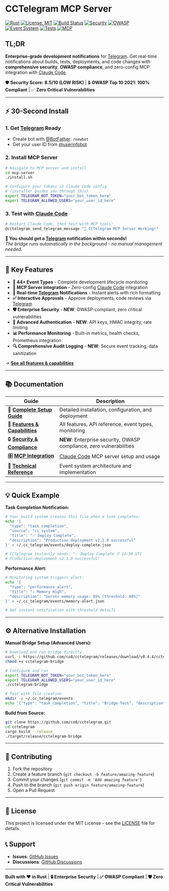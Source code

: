 # CCTelegram MCP Server

[![Rust](https://img.shields.io/badge/rust-1.70+-orange.svg)](https://www.rust-lang.org/) [![License: MIT](https://img.shields.io/badge/License-MIT-yellow.svg)](https://opensource.org/licenses/MIT) [![Build Status](https://img.shields.io/badge/build-passing-brightgreen.svg)](https://github.com/co8/cctelegram) [![Security](https://img.shields.io/badge/security-8.5%2F10%20LOW%20RISK-green.svg)](docs/SECURITY.md) [![OWASP](https://img.shields.io/badge/OWASP-10%2F10%20compliant-brightgreen.svg)](docs/SECURITY.md) [![Event System](https://img.shields.io/badge/events-44%2B%20types-blue.svg)](docs/FEATURES.md) [![Tests](https://img.shields.io/badge/tests-38%20passing-green.svg)](docs/FEATURES.md#comprehensive-testing) [![MCP](https://img.shields.io/badge/MCP-v1.1.1-purple.svg)](mcp-server/README.md)

## TL;DR

**Enterprise-grade development notifications** for [Telegram](https://telegram.org/). Get real-time notifications about builds, tests, deployments, and code changes with **comprehensive security**, **OWASP compliance**, and zero-config MCP integration with [Claude Code](https://github.com/anthropics/claude-code).

🛡️ **Security Score: 8.5/10 (LOW RISK)** | 🔒 **OWASP Top 10 2021: 100% Compliant** | ✅ **Zero Critical Vulnerabilities**

---

## ⚡ 30-Second Install

### 1. Get [Telegram](https://telegram.org/) Ready
- Create bot with [@BotFather](https://t.me/botfather): `/newbot`
- Get your user ID from [@userinfobot](https://t.me/userinfobot)

### 2. Install MCP Server
```bash
# Navigate to MCP server and install
cd mcp-server
./install.sh

# Configure your tokens in Claude Code config
# (installer guides you through this)
export TELEGRAM_BOT_TOKEN="your_bot_token_here"
export TELEGRAM_ALLOWED_USERS="your_user_id_here"
```

### 3. Test with [Claude Code](https://github.com/anthropics/claude-code)
```bash
# Restart Claude Code, then test with MCP tools:
@cctelegram send_telegram_message "🎉 CCTelegram MCP Server Working!"
```

**🎉 You should get a [Telegram](https://telegram.org/) notification within seconds!**  
*The bridge runs automatically in the background - no manual management needed.*

---

## 🎯 Key Features

- **🔔 44+ Event Types** - Complete development lifecycle monitoring
- **🔌 MCP Server Integration** - Zero-config [Claude Code](https://github.com/anthropics/claude-code) integration  
- **📱 Real-time [Telegram](https://telegram.org/) Notifications** - Instant alerts with rich formatting
- **✅ Interactive Approvals** - Approve deployments, code reviews via [Telegram](https://telegram.org/)
- **🛡️ Enterprise Security** - **NEW**: OWASP-compliant, zero critical vulnerabilities
- **🔐 Advanced Authentication** - **NEW**: API keys, HMAC integrity, rate limiting
- **📊 Performance Monitoring** - Built-in metrics, health checks, Prometheus integration
- **🔍 Comprehensive Audit Logging** - **NEW**: Secure event tracking, data sanitization

→ **[See all features & capabilities](docs/FEATURES.md)**

---

## 📚 Documentation

| Guide | Description |
|-------|-------------|
| 🚀 **[Complete Setup Guide](QUICKSTART.md)** | Detailed installation, configuration, and deployment |
| 🔧 **[Features & Capabilities](docs/FEATURES.md)** | All features, API reference, event types, monitoring |
| 🔒 **[Security & Compliance](docs/SECURITY.md)** | **NEW**: Enterprise security, OWASP compliance, zero vulnerabilities |
| 🎛️ **[MCP Integration](mcp-server/README.md)** | [Claude Code](https://github.com/anthropics/claude-code) MCP server setup and usage |
| 📖 **[Technical Reference](docs/EVENT_SYSTEM.md)** | Event system architecture and implementation |

---

## 💡 Quick Example

**Task Completion Notification:**
```bash
# Your build system creates this file when a task completes:
echo '{
  "type": "task_completion", 
  "source": "ci_system",
  "title": "✅ Deploy Complete",
  "description": "Production deployment v2.1.0 successful"
}' > ~/.cc_telegram/events/deploy-complete.json

# CCTelegram instantly sends: "✅ Deploy Complete ⏰ 14:30 UTC
# Production deployment v2.1.0 successful"
```

**Performance Alert:**
```bash
# Monitoring system triggers alert:
echo '{
  "type": "performance_alert",
  "title": "⚠️ Memory High", 
  "description": "Server memory usage: 85% (threshold: 80%)"
}' > ~/.cc_telegram/events/memory-alert.json

# Get instant notification with threshold details
```

---

## ⚙️ Alternative Installation

**Manual Bridge Setup (Advanced Users):**
```bash
# Download and run bridge directly
curl -L https://github.com/co8/cctelegram/releases/download/v0.4.4/cctelegram-bridge -o cctelegram-bridge
chmod +x cctelegram-bridge

# Configure and run
export TELEGRAM_BOT_TOKEN="your_bot_token_here"
export TELEGRAM_ALLOWED_USERS="your_user_id_here"
./cctelegram-bridge

# Test with file creation
mkdir -p ~/.cc_telegram/events
echo '{"type": "task_completion", "title": "Bridge Test", "description": "Manual setup working"}' > ~/.cc_telegram/events/test.json
```

**Build from Source:**
```bash
git clone https://github.com/co8/cctelegram.git
cd cctelegram  
cargo build --release
./target/release/cctelegram-bridge
```

---

## 🤝 Contributing

1. Fork the repository
2. Create a feature branch (`git checkout -b feature/amazing-feature`)
3. Commit your changes (`git commit -m 'Add amazing feature'`)
4. Push to the branch (`git push origin feature/amazing-feature`)
5. Open a Pull Request

---

## 📄 License

This project is licensed under the MIT License - see the [LICENSE](LICENSE) file for details.

## 📞 Support

- **Issues**: [GitHub Issues](https://github.com/co8/cctelegram/issues)
- **Discussions**: [GitHub Discussions](https://github.com/co8/cctelegram/discussions)

---

**Built with ❤️ in Rust** | **🔒 Enterprise Security** | **✅ OWASP Compliant** | **🛡️ Zero Critical Vulnerabilities**